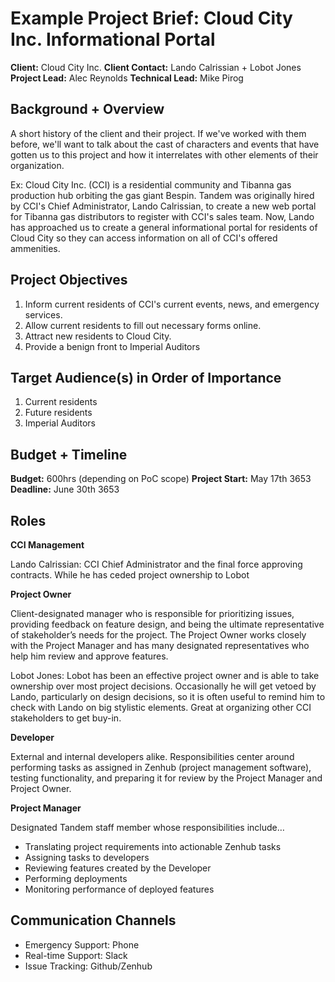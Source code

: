 Example Project Brief: Cloud City Inc. Informational Portal
===========================================================

**Client:** Cloud City Inc.
**Client Contact:** Lando Calrissian + Lobot Jones
**Project Lead:** Alec Reynolds
**Technical Lead:** Mike Pirog

Background + Overview
---------------------

A short history of the client and their project. If we've worked with them before, we'll want to talk about the cast of characters and events that have gotten us to this project and how it interrelates with other elements of their organization.

Ex: Cloud City Inc. (CCI) is a residential community and Tibanna gas production hub orbiting the gas giant Bespin. Tandem was originally hired by CCI's Chief Administrator, Lando Calrissian, to create a new web portal for Tibanna gas distributors to register with CCI's sales team. Now, Lando has approached us to create a general informational portal for residents of Cloud City so they can access information on all of CCI's offered ammenities.

Project Objectives
------------------

1. Inform current residents of CCI's current events, news, and emergency services.
2. Allow current residents to fill out necessary forms online.
3. Attract new residents to Cloud City.
4. Provide a benign front to Imperial Auditors

Target Audience(s) in Order of Importance
-----------------------------------------

1. Current residents
2. Future residents
3. Imperial Auditors

Budget + Timeline
-----------------

**Budget:** 600hrs (depending on PoC scope)
**Project Start:** May 17th 3653
**Deadline:** June 30th 3653

Roles
-----

**CCI Management**

Lando Calrissian: CCI Chief Administrator and the final force approving contracts. While he has ceded project ownership to Lobot

**Project Owner**

Client-designated manager who is responsible for prioritizing issues, providing feedback on feature design, and being the ultimate representative of stakeholder’s needs for the project. The Project Owner works closely with the Project Manager and has many designated representatives who help him review and approve features.

Lobot Jones: Lobot has been an effective project owner and is able to take ownership over most project decisions. Occasionally he will get vetoed by Lando, particularly on design decisions, so it is often useful to remind him to check with Lando on big stylistic elements. Great at organizing other CCI stakeholders to get buy-in.

**Developer**

External and internal developers alike. Responsibilities center around performing tasks as assigned in Zenhub (project management software), testing functionality, and preparing it for review by the Project Manager and Project Owner.

**Project Manager**

Designated Tandem staff member whose responsibilities include…

* Translating project requirements into actionable Zenhub tasks
* Assigning tasks to developers
* Reviewing features created by the Developer
* Performing deployments
* Monitoring performance of deployed features

Communication Channels
----------------------

* Emergency Support: Phone
* Real-time Support: Slack
* Issue Tracking: Github/Zenhub
